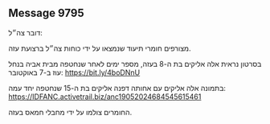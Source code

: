 ## Message 9795

דובר צה״ל: 

מצורפים חומרי תיעוד שנמצאו על ידי כוחות צה״ל ברצועת עזה. 

בסרטון נראית אלה אליקים בת ה-8 בעזה, מספר ימים לאחר שנחטפה מבית אביה בנחל עוז ב-7 באוקטובר: https://bit.ly/4boDNnU

בתמונה אלה אליקים עם אחותה דפנה אליקים בת ה-15 שנחטפה יחד עמה: https://IDFANC.activetrail.biz/anc19052024684545615461

החומרים צולמו על ידי מחבלי חמאס בעזה.

